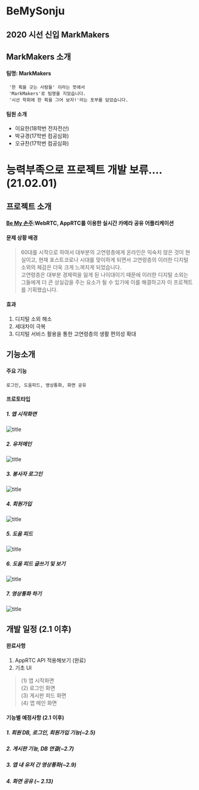 # BeMySonju
## 2020 시선 신입 MarkMakers

## MarkMakers 소개
#### 팀명: MarkMakers
     '한 획을 긋는 사람들' 이라는 뜻에서
     'MarkMakers'로 팀명을 지었습니다.  
     '시선 학회에 한 획을 그어 보자!'라는 포부를 담았습니다.

#### 팀원 소개
* 이요한(18학번 전자전산)
* 박규경(17학번 컴공심화)
* 오규찬(17학번 컴공심화)

# 능력부족으로 프로젝트 개발 보류....(21.02.01)
## 프로젝트 소개
#### [Be My 손주](https://github.com/Ohgyuchan/BeMySonju.git):WebRTC, AppRTC를 이용한 실시간 카메라 공유 어플리케이션
#### 문제 상황 배경
> 60대를 시작으로 하여서 대부분의 고연령층에게 온라인은 익숙치 않은 것이 현실이고,  현재 포스트코로나 시대를 맞이하게 되면서 고연령층의 이러한 디지털 소외의 체감은 더욱 크게 느껴지게 되었습니다.  
> 고연령층은 대부분 경제력을 잃게 된 나이대이기 때문에 이러한 디지털 소외는 그들에게 더 큰 상실감을 주는 요소가 될 수 있기에 이를 해결하고자 이 프로젝트를 기획했습니다.  

#### 효과
1. 디지털 소외 해소
2. 세대차이 극복
3. 디지털 서비스 활용을 통한 고연령층의 생활 편의성 확대


## 기능소개
#### 주요 기능
    로그인, 도움피드, 영상통화, 화면 공유
#### 프로토타입
##### 1. 앱 시작화면  
![title](./assets/images/mm_img/main.png)
##### 2. 유저메인  
![title](./assets/images/mm_img/user.png)
##### 3. 봉사자 로그인  
![title](./assets/images/mm_img/login.png)
##### 4. 회원가입  
![title](./assets/images/mm_img/register.png)
##### 5. 도움 피드  
![title](./assets/images/mm_img/list.png)
##### 6. 도움 피드 글쓰기 및 보기  
![title](./assets/images/mm_img//write.png)
##### 7. 영상통화 하기  
![title](./assets/images/mm_img//videocall.png)

## 개발 일정 (2.1 이후)

#### 완료사항
  1. AppRTC API 적용해보기 (완료)
  2. 기초 UI
>   (1) 앱 시작화면  
>   (2) 로그인 화면  
>   (3) 게시판 피드 화면  
>   (4) 앱 메인 화면  
#### 기능별 예정사항 (2.1 이후)
##### 1. 회원 DB, 로그인, 회원가입 기능(~2.5)
##### 2. 게시판 기능, DB 연결(~2.7)
##### 3. 앱 내 유저 간 영상통화(~2.9)
##### 4. 화면 공유 (~ 2.13)
